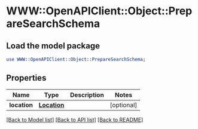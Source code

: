# WWW::OpenAPIClient::Object::PrepareSearchSchema

## Load the model package
```perl
use WWW::OpenAPIClient::Object::PrepareSearchSchema;
```

## Properties
Name | Type | Description | Notes
------------ | ------------- | ------------- | -------------
**location** | [**Location**](Location.md) |  | [optional] 

[[Back to Model list]](../README.md#documentation-for-models) [[Back to API list]](../README.md#documentation-for-api-endpoints) [[Back to README]](../README.md)


